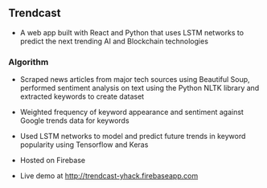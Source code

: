 ## Trendcast

* A web app built with React and Python that uses LSTM networks to predict the next trending AI and Blockchain technologies 

### Algorithm

* Scraped news articles from major tech sources using Beautiful Soup, performed sentiment analysis on text using the Python NLTK library and extracted keywords to create dataset
* Weighted frequency of keyword appearance and sentiment against Google trends data for keywords
* Used LSTM networks to model and predict future trends in keyword popularity using Tensorflow and Keras
* Hosted on Firebase

* Live demo at http://trendcast-yhack.firebaseapp.com
